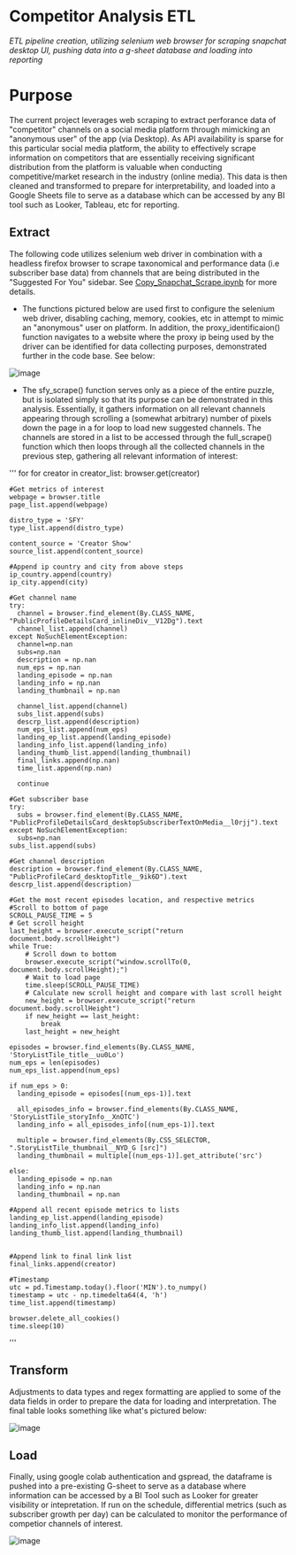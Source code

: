# Competitor Analysis ETL
*ETL pipeline creation, utilizing selenium web browser for scraping snapchat desktop UI, pushing data into a g-sheet database and loading into reporting*

# Purpose 
The current project leverages web scraping to extract perforance data of "competitor" channels on a social media platform through mimicking an "anonymous user" of the app (via Desktop). As API availability is sparse for this particular social media platform, the ability to effectively scrape information on competitors that are essentially receiving significant distribution from the platform is valuable when conducting competitive/market research in the industry (online media). This data is then cleaned and transformed to prepare for interpretability, and loaded into a Google Sheets file to serve as a database which can be accessed by any BI tool such as Looker, Tableau, etc for reporting. 

## Extract 
The following code utilizes selenium web driver in combination with a headless firefox browser to scrape taxonomical and performance data (i.e subscriber base data) from channels that are being distributed in the "Suggested For You" sidebar. See [Copy_Snapchat_Scrape.ipynb](https://github.com/a-memme/competitor_analytics_scrape/blob/main/Copy_Snapchat_Scrape.ipynb) for more details.

- The functions pictured below are used first to configure the selenium web driver, disabling caching, memory, cookies, etc in attempt to mimic an "anonymous" user on platform. In addition, the proxy_identificaion() function navigates to a website where the proxy ip being used by the driver can be identified for data collecting purposes, demonstrated further in the code base. See below:

![image](https://github.com/a-memme/competitor_analytics_scrape/assets/79600550/a2728075-1a02-47f0-b93c-1217e845a30c)

- The sfy_scrape() function serves only as a piece of the entire puzzle, but is isolated simply so that its purpose can be demonstrated in this analysis. Essentially, it gathers information on all relevant channels appearing through scrolling a (somewhat arbitrary) number of pixels down  the page in a for loop  to load new suggested channels. The channels are stored in a list to be accessed through the full_scrape() function which then loops through all the collected channels in the previous step, gathering all relevant information of interest:

'''
for
  for creator in creator_list:
    browser.get(creator)

    #Get metrics of interest
    webpage = browser.title
    page_list.append(webpage)

    distro_type = 'SFY'
    type_list.append(distro_type)

    content_source = 'Creator Show'
    source_list.append(content_source)

    #Append ip country and city from above steps
    ip_country.append(country)
    ip_city.append(city)

    #Get channel name
    try:
      channel = browser.find_element(By.CLASS_NAME, "PublicProfileDetailsCard_inlineDiv__V12Dg").text
      channel_list.append(channel)
    except NoSuchElementException:
      channel=np.nan
      subs=np.nan
      description = np.nan
      num_eps = np.nan
      landing_episode = np.nan
      landing_info = np.nan
      landing_thumbnail = np.nan

      channel_list.append(channel)
      subs_list.append(subs)
      descrp_list.append(description)
      num_eps_list.append(num_eps)
      landing_ep_list.append(landing_episode)
      landing_info_list.append(landing_info)
      landing_thumb_list.append(landing_thumbnail)
      final_links.append(np.nan)
      time_list.append(np.nan)

      continue

    #Get subscriber base
    try:
      subs = browser.find_element(By.CLASS_NAME, "PublicProfileDetailsCard_desktopSubscriberTextOnMedia__l0rjj").text
    except NoSuchElementException:
      subs=np.nan
    subs_list.append(subs)

    #Get channel description
    description = browser.find_element(By.CLASS_NAME, "PublicProfileCard_desktopTitle__9ik6D").text
    descrp_list.append(description)

    #Get the most recent episodes location, and respective metrics
    #Scroll to bottom of page
    SCROLL_PAUSE_TIME = 5
    # Get scroll height
    last_height = browser.execute_script("return document.body.scrollHeight")
    while True:
        # Scroll down to bottom
        browser.execute_script("window.scrollTo(0, document.body.scrollHeight);")
        # Wait to load page
        time.sleep(SCROLL_PAUSE_TIME)
        # Calculate new scroll height and compare with last scroll height
        new_height = browser.execute_script("return document.body.scrollHeight")
        if new_height == last_height:
            break
        last_height = new_height

    episodes = browser.find_elements(By.CLASS_NAME, 'StoryListTile_title__uu0Lo')
    num_eps = len(episodes)
    num_eps_list.append(num_eps)

    if num_eps > 0:
      landing_episode = episodes[(num_eps-1)].text

      all_episodes_info = browser.find_elements(By.CLASS_NAME, 'StoryListTile_storyInfo__XnOTC')
      landing_info = all_episodes_info[(num_eps-1)].text

      multiple = browser.find_elements(By.CSS_SELECTOR, ".StoryListTile_thumbnail__NYD_G [src]")
      landing_thumbnail = multiple[(num_eps-1)].get_attribute('src')

    else:
      landing_episode = np.nan
      landing_info = np.nan
      landing_thumbnail = np.nan

    #Append all recent episode metrics to lists
    landing_ep_list.append(landing_episode)
    landing_info_list.append(landing_info)
    landing_thumb_list.append(landing_thumbnail)


    #Append link to final link list
    final_links.append(creator)

    #Timestamp
    utc = pd.Timestamp.today().floor('MIN').to_numpy()
    timestamp = utc - np.timedelta64(4, 'h')
    time_list.append(timestamp)

    browser.delete_all_cookies()
    time.sleep(10)

'''

## Transform
Adjustments to data types and regex formatting are applied to some of the data fields in order to prepare the data for loading and interpretation. The final table looks something like what's pictured below:

![image](https://github.com/a-memme/competitor_analytics_scrape/assets/79600550/c6733abe-e2d5-482a-8531-5095327fc123)

## Load 
Finally, using google colab authentication and gspread, the dataframe is pushed into a pre-existing G-sheet to serve as a database where information can be accessed by a BI Tool such as Looker for greater visibility or intepretation. If run on the schedule, differential metrics (such as subscriber growth per day) can be calculated to monitor the performance of competior channels of interest.

![image](https://github.com/a-memme/competitor_analytics_scrape/assets/79600550/f3c24f05-8348-4d86-b013-5b7424052e34)

